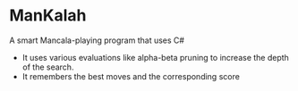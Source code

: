 # ManKalah
A smart Mancala-playing program that uses C#

* It uses various evaluations like alpha-beta pruning to increase the depth of the search.
* It remembers the best moves and the corresponding score
